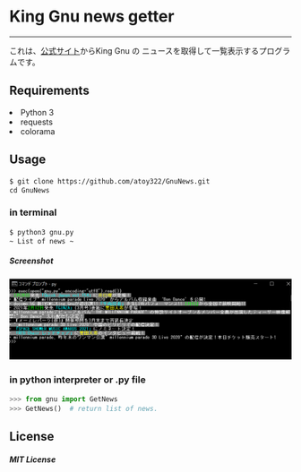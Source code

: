# King Gnu news getter
---

これは、[公式サイト](https://kinggnu.jp/news)からKing Gnu の ニュースを取得して一覧表示するプログラムです。

## Requirements
<li>Python 3</li>
<li>requests</li>
<li>colorama</li>

## Usage

```shell
$ git clone https://github.com/atoy322/GnuNews.git
cd GnuNews
```

### in terminal
```shell
$ python3 gnu.py
~ List of news ~
```

##### Screenshot
![screenshot](./screenshot/img.png)

### in python interpreter or .py file
```python
>>> from gnu import GetNews
>>> GetNews()  # return list of news.
```


## License
##### MIT License